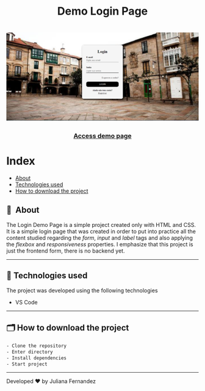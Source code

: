 <h1 align="center">
    Demo Login Page
</h1>

<h1 align="center">
<img width="800" src="assets/images/presentation.PNG" alt="My cool logo"/>
  </h1>

<h3 align="center">
    <a href="https://login-demo-page.netlify.app/">Access demo page</a>
<h3 >

# Index

- [About](#-about)
- [Technologies used](#-technologies-used)
- [How to download the project](#-how-to-download-the-project)

## 🔖&nbsp; About

The Login Demo Page is a simple project created only with HTML and CSS. It is a simple login page that was created in order to put into practice all the content studied regarding the *form*, *input* and *label* tags and also applying the *flexbox* and *responsiveness* properties.
I emphasize that this project is just the frontend form, there is no backend yet.

---

## 🚀 Technologies used

The project was developed using the following technologies

- VS Code

---

## 🗂 How to download the project

    - Clone the repository
    - Enter directory
    - Install dependencies
    - Start project
   
---

Developed ❤ by Juliana Fernandez

